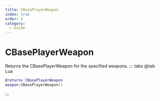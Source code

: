 ```yaml
---
title: CBasePlayerWeapon
index: true
order: 2
category:
  - Guide
---
```


# CBasePlayerWeapon
Returns the CBasePlayerWeapon for the specified weapons.
::: tabs
@tab Lua
```lua
@returns CBasePlayerWeapon
weapon:CBasePlayerWeapon()
```

:::